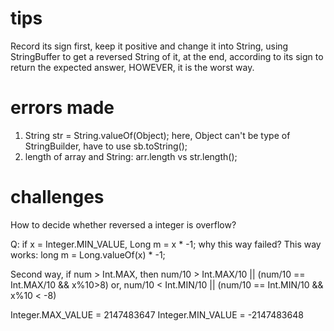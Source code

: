 # tips

Record its sign first, keep it positive and change it into String, using StringBuffer to get a reversed String of it, at the end, according to its sign to return the expected answer, HOWEVER, it is the worst way.

# errors made

1. String str = String.valueOf(Object); here, Object can't be type of StringBuilder, have to use sb.toString();
2. length of array and String: arr.length vs str.length();

# challenges

How to decide whether reversed a integer is overflow?

Q: if x = Integer.MIN_VALUE, Long m = x * -1; why this way failed?
This way works: long m = Long.valueOf(x) * -1;

Second way, if num > Int.MAX, then num/10 > Int.MAX/10 || (num/10 == Int.MAX/10 && x%10>8)
or, num/10 < Int.MIN/10 || (num/10 == Int.MIN/10 && x%10 < -8)

Integer.MAX_VALUE = 2147483647
Integer.MIN_VALUE = -2147483648

